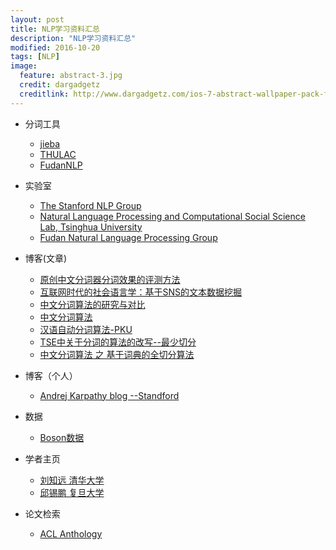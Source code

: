 ```yaml
---
layout: post
title: NLP学习资料汇总
description: "NLP学习资料汇总"
modified: 2016-10-20
tags: [NLP]
image:
  feature: abstract-3.jpg
  credit: dargadgetz
  creditlink: http://www.dargadgetz.com/ios-7-abstract-wallpaper-pack-for-iphone-5-and-ipod-touch-retina/
---
```


- 分词工具
  - [jieba][1]
  - [THULAC][2]
  - [FudanNLP][18]

- 实验室
  - [The Stanford NLP Group][3]
  - [Natural Language Processing and Computational Social Science Lab, Tsinghua University][4]
  - [Fudan Natural Language Processing Group][17]

- 博客(文章)
  - [原创中文分词器分词效果的评测方法][5]
  - [互联网时代的社会语言学：基于SNS的文本数据挖掘][6]
  - [中文分词算法的研究与对比][8]
  - [中文分词算法][9]
  - [汉语自动分词算法-PKU][10]
  - [TSE中关于分词的算法的改写--最少切分][11]
  - [中文分词算法 之 基于词典的全切分算法][12]
  
- 博客（个人）
  - [Andrej Karpathy blog --Standford][16]
  
- 数据
  - [Boson数据][7]

- 学者主页
  - [刘知远 清华大学][13]
  - [邱锡鹏 复旦大学][14]

- 论文检索
  - [ACL Anthology][15]
  
  
[1]:https://github.com/fxsjy/jieba
[2]:http://thulac.thunlp.org/#%E5%9C%A8%E7%BA%BF%E6%BC%94%E7%A4%BA
[3]:http://nlp.stanford.edu/
[4]:http://nlp.csai.tsinghua.edu.cn/site2/index.php/zh
[5]:http://www.codelast.com/%E5%8E%9F%E5%88%9B%E4%B8%AD%E6%96%87%E5%88%86%E8%AF%8D%E5%99%A8%E5%88%86%E8%AF%8D%E6%95%88%E6%9E%9C%E7%9A%84%E8%AF%84%E6%B5%8B%E6%96%B9%E6%B3%95/
[6]:http://www.matrix67.com/blog/archives/5044
[7]:http://bosonnlp.com/dev/resource
[8]:http://tangxman.github.io/2014/06/12/the-comparison-of-chinese-segmentation-algorithm/
[9]:https://zhuanlan.zhihu.com/p/21440794
[10]:http://ccl.pku.edu.cn/doubtfire/NLP/Lexical_Analysis/Word_Segmentation_Tagging/Chinese_Word_Seg_Tag/seg_tag_BSWEN.htm
[11]:http://www.cnblogs.com/kakamilan/archive/2012/08/04/2623444.html
[12]:http://yangshangchuan.iteye.com/blog/2209761
[13]:http://nlp.csai.tsinghua.edu.cn/~lzy/index_cn.html
[14]:http://nlp.fudan.edu.cn/xpqiu/pubs.html
[15]:http://aclanthology.info/
[16]:http://karpathy.github.io/
[17]:http://nlp.fudan.edu.cn/
[18]:https://github.com/FudanNLP/fnlp
